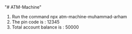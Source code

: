 "# ATM-Machine" 
1. Run the command npx atm-machine-muhammad-arham
2. The pin code is : 12345
3. Total account balance is : 50000
